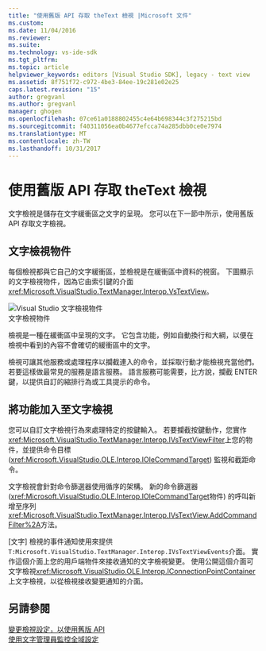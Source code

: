 ```yaml
---
title: "使用舊版 API 存取 theText 檢視 |Microsoft 文件"
ms.custom: 
ms.date: 11/04/2016
ms.reviewer: 
ms.suite: 
ms.technology: vs-ide-sdk
ms.tgt_pltfrm: 
ms.topic: article
helpviewer_keywords: editors [Visual Studio SDK], legacy - text view
ms.assetid: 8f751f72-c972-4be3-84ee-19c281e02e25
caps.latest.revision: "15"
author: gregvanl
ms.author: gregvanl
manager: ghogen
ms.openlocfilehash: 07ce61a0188802455c4e64b698344c3f275215bd
ms.sourcegitcommit: f40311056ea0b4677efcca74a285dbb0ce0e7974
ms.translationtype: MT
ms.contentlocale: zh-TW
ms.lasthandoff: 10/31/2017
---
```

# <a name="accessing-thetext-view-by-using-the-legacy-api"></a>使用舊版 API 存取 theText 檢視
文字檢視是儲存在文字緩衝區之文字的呈現。 您可以在下一節中所示，使用舊版 API 存取文字檢視。  
  
## <a name="text-view-object"></a>文字檢視物件  
 每個檢視都與它自己的文字緩衝區，並檢視是在緩衝區中資料的視窗。 下圖顯示的文字檢視物件，因為它由索引鍵的介面<xref:Microsoft.VisualStudio.TextManager.Interop.VsTextView>。  
  
 ![Visual Studio 文字檢視物件](../extensibility/media/vstextview.gif "vstextview")  
文字檢視物件  
  
 檢視是一種在緩衝區中呈現的文字。 它包含功能，例如自動換行和大綱，以便在檢視中看到的內容不會確切的緩衝區中的文字。  
  
 檢視可讓其他服務或處理程序以攔截連入的命令，並採取行動才能檢視充當他們。 若要這樣做最常見的服務是語言服務。 語言服務可能需要，比方說，攔截 ENTER 鍵，以提供自訂的縮排行為或工具提示的命令。  
  
## <a name="adding-functionality-to-the-text-view"></a>將功能加入至文字檢視  
 您可以自訂文字檢視行為來處理特定的按鍵輸入。 若要攔截按鍵動作，您實作<xref:Microsoft.VisualStudio.TextManager.Interop.IVsTextViewFilter>上您的物件，並提供命令目標 (<xref:Microsoft.VisualStudio.OLE.Interop.IOleCommandTarget>) 監視和截距命令。  
  
 文字檢視會針對命令篩選器使用循序的架構。 新的命令篩選器 (<xref:Microsoft.VisualStudio.OLE.Interop.IOleCommandTarget>物件) 的呼叫新增至序列<xref:Microsoft.VisualStudio.TextManager.Interop.IVsTextView.AddCommandFilter%2A>方法。  
  
 [文字] 檢視的事件通知使用來提供`T:Microsoft.VisualStudio.TextManager.Interop.IVsTextViewEvents`介面。 實作這個介面上您的用戶端物件來接收通知的文字檢視變更。 使用公開這個介面可文字檢視<xref:Microsoft.VisualStudio.OLE.Interop.IConnectionPointContainer>上文字檢視，以從檢視接收變更通知的介面。  
  
## <a name="see-also"></a>另請參閱  
 [變更檢視設定，以使用舊版 API](../extensibility/changing-view-settings-by-using-the-legacy-api.md)   
 [使用文字管理員監控全域設定](../extensibility/using-the-text-manager-to-monitor-global-settings.md)